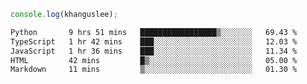 ```js
console.log(khanguslee);
```

<!--START_SECTION:waka-->

```txt
Python       9 hrs 51 mins   █████████████████▒░░░░░░░   69.43 %
TypeScript   1 hr 42 mins    ███░░░░░░░░░░░░░░░░░░░░░░   12.03 %
JavaScript   1 hr 36 mins    ███░░░░░░░░░░░░░░░░░░░░░░   11.34 %
HTML         42 mins         █▒░░░░░░░░░░░░░░░░░░░░░░░   05.00 %
Markdown     11 mins         ▒░░░░░░░░░░░░░░░░░░░░░░░░   01.30 %
```

<!--END_SECTION:waka-->

<!--
**khanguslee/khanguslee** is a ✨ _special_ ✨ repository because its `README.md` (this file) appears on your GitHub profile.

Here are some ideas to get you started:

- 🔭 I’m currently working on ...
- 🌱 I’m currently learning ...
- 👯 I’m looking to collaborate on ...
- 🤔 I’m looking for help with ...
- 💬 Ask me about ...
- 📫 How to reach me: ...
- 😄 Pronouns: ...
- ⚡ Fun fact: ...
-->
